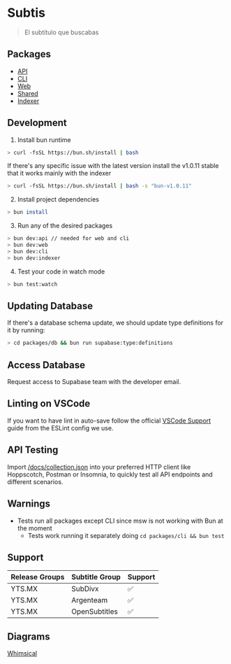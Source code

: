 # Subtis

> El subtítulo que buscabas

## Packages

- [API](/packages/api/)
- [CLI](/packages/cli/)
- [Web](/packages/web/)
- [Shared](/packages/shared/)
- [Indexer](/packages/indexer/)

## Development

1. Install bun runtime

```bash
> curl -fsSL https://bun.sh/install | bash
```

If there's any specific issue with the latest version install the v1.0.11 stable that it works mainly with the indexer

```bash
> curl -fsSL https://bun.sh/install | bash -s "bun-v1.0.11"
```


2. Install project dependencies

```bash
> bun install
```

3. Run any of the desired packages

```bash
> bun dev:api // needed for web and cli
> bun dev:web
> bun dev:cli
> bun dev:indexer
```

4. Test your code in watch mode

```bash
> bun test:watch
```

## Updating Database

If there's a database schema update, we should update type definitions for it by running:

```bash
> cd packages/db && bun run supabase:type:definitions
```

## Access Database

Request access to Supabase team with the developer email.

## Linting on VSCode

If you want to have lint in auto-save follow the official [VSCode Support](https://github.com/antfu/eslint-config#vs-code-support-auto-fix) guide from the ESLint config we use.

## API Testing

Import [/docs/collection.json](/docs/collection.json) into your preferred HTTP client like Hoppscotch, Postman or Insomnia, to quickly test all API endpoints and different scenarios.

## Warnings

- Tests run all packages except CLI since msw is not working with Bun at the moment
  - Tests work running it separately doing `cd packages/cli && bun test`

## Support

| Release Groups | Subtitle Group | Support |
| -------------- | -------------- | ------- |
| YTS.MX         | SubDivx        | ✅      |
| YTS.MX         | Argenteam      | ✅      |
| YTS.MX         | OpenSubtitles  | ✅      |

## Diagrams

[Whimsical](https://whimsical.com/Subtis-9VTuUJTU3KcGLHGbk19ioA)

